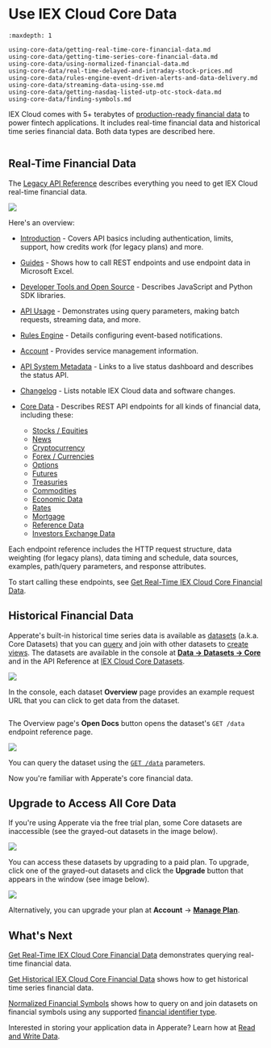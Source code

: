# Use IEX Cloud Core Data

```{toctree}
:maxdepth: 1

using-core-data/getting-real-time-core-financial-data.md
using-core-data/getting-time-series-core-financial-data.md
using-core-data/using-normalized-financial-data.md
using-core-data/real-time-delayed-and-intraday-stock-prices.md
using-core-data/rules-engine-event-driven-alerts-and-data-delivery.md
using-core-data/streaming-data-using-sse.md
using-core-data/getting-nasdaq-listed-utp-otc-stock-data.md
using-core-data/finding-symbols.md
```

IEX Cloud comes with 5+ terabytes of [production-ready financial data](./getting-started/production-ready-core-data.md) to power fintech applications. It includes real-time financial data and historical time series financial data. Both data types are described here.

```{important} We are in the process of migrating legacy IEX Cloud Core Data to IEX Cloud Core Datasets in Apperate. IEX Cloud's API reference is currently split between Apperate's [API Reference](https://iexcloud.io/docs/) and the [Legacy API Reference](https://iexcloud.io/docs/api/). If the [API Reference](https://iexcloud.io/docs/) doesn't list the data you want, please check the [Legacy API Reference](https://iexcloud.io/docs/api/).
```

##  Real-Time Financial Data

The [Legacy API Reference](https://iexcloud.io/docs/api/) describes everything you need to get IEX Cloud real-time financial data.

![](./using-core-data/iexcloud-api-reference.png)

Here's an overview:

- [Introduction](https://iexcloud.io/docs/api/#introduction) - Covers API basics including authentication, limits, support, how credits work (for legacy plans) and more.
- [Guides](https://iexcloud.io/docs/api/#guides) - Shows how to call REST endpoints and use endpoint data in Microsoft Excel.
- [Developer Tools and Open Source](https://iexcloud.io/docs/api/#developer-tools-and-open-source) - Describes JavaScript and Python SDK libraries.
- [API Usage](https://iexcloud.io/docs/api/#api-usage) - Demonstrates using query parameters, making batch requests, streaming data, and more.
- [Rules Engine](https://iexcloud.io/docs/api/#rules-engine-beta) - Details configuring event-based notifications.
- [Account](https://iexcloud.io/docs/api/#account) - Provides service management information. 
- [API System Metadata](https://iexcloud.io/docs/api/#api-system-metadata) - Links to a live status dashboard and describes the status API.
- [Changelog](https://iexcloud.io/docs/api/#changelog) - Lists notable IEX Cloud data and software changes.
- [Core Data](https://iexcloud.io/docs/api/#core-data) - Describes REST API endpoints for all kinds of financial data, including these:

    - [Stocks / Equities](https://iexcloud.io/docs/api/#stocks-equities)
    - [News](https://iexcloud.io/docs/api/#news)
    - [Cryptocurrency](https://iexcloud.io/docs/api/#cryptocurrency)
    - [Forex / Currencies](https://iexcloud.io/docs/api/#forex-currencies)
    - [Options](https://iexcloud.io/docs/api/#options)
    - [Futures](https://iexcloud.io/docs/api/#futures)
    - [Treasuries](https://iexcloud.io/docs/api/#treasuries)
    - [Commodities](https://iexcloud.io/docs/api/#commodities)
    - [Economic Data](https://iexcloud.io/docs/api/#economic-data)
    - [Rates](https://iexcloud.io/docs/api/#rates)
    - [Mortgage](https://iexcloud.io/docs/api/#mortgage)
    - [Reference Data](https://iexcloud.io/docs/api/#reference-data)
    - [Investors Exchange Data](https://iexcloud.io/docs/api/#investors-exchange-data)

Each endpoint reference includes the HTTP request structure, data weighting (for legacy plans), data timing and schedule, data sources, examples, path/query parameters, and response attributes.

To start calling these endpoints, see [Get Real-Time IEX Cloud Core Financial Data](./using-core-data/getting-real-time-core-financial-data.md).

<!-- TODO - above, reference a legacy financial data article once we create it. - Jim -->

## Historical Financial Data

Apperate's built-in historical time series data is available as [datasets](./reference/glossary.md#dataset) (a.k.a. Core Datasets) that you can [query](./interacting-with-your-data/querying-data/querying-datasets.md) and join with other datasets to [create views](./managing-your-data/creating-and-managing-views.md). The datasets are available in the console at [**Data &rarr; Datasets &rarr; Core**](https://iexcloud.io/console/datasets/core) and in the API Reference at [IEX Cloud Core Datasets](https://iexcloud.io/docs/core).

![](./using-core-data/core-datasets.png)

In the console, each dataset **Overview** page provides an example request URL that you can click to get data from the dataset.

```{note} A dataset's **Database** page (the tab is next to **Overview**) provides a SQL editor for querying the dataset and joining with data from other datasets to create views.
```

The Overview page's **Open Docs** button opens the dataset's `GET /data` endpoint reference page. 

![](./using-core-data/cash_flow_dataset_api_docs.png)

You can query the dataset using the [`GET /data`](https://iexcloud.io/docs/apperate-apis/data/get-data) parameters.

Now you're familiar with Apperate's core financial data.

## Upgrade to Access All Core Data

If you're using Apperate via the free trial plan, some Core datasets are inaccessible (see the grayed-out datasets in the image below).

![](./using-core-data/disabled-datasets.png)

You can access these datasets by upgrading to a paid plan. To upgrade, click one of the grayed-out datasets and click the **Upgrade** button that appears in the window (see image below). 

![](./using-core-data/enable-dataset-via-upgrade.png)

Alternatively, you can upgrade your plan at **Account** &rarr; [**Manage Plan**](https://iexcloud.io/console/manage-plan).

## What's Next

[Get Real-Time IEX Cloud Core Financial Data](./using-core-data/getting-real-time-core-financial-data.md) demonstrates querying real-time financial data.

[Get Historical IEX Cloud Core Financial Data](./using-core-data/getting-time-series-core-financial-data.md) shows how to get historical time series financial data.

[Normalized Financial Symbols](./using-core-data/using-normalized-financial-data.md) shows how to query on and join datasets on financial symbols using any supported [financial identifier type](./reference/financial-identifiers.md).

Interested in storing your application data in Apperate? Learn how at [Read and Write Data](../getting-started/write-and-read-a-record.md).